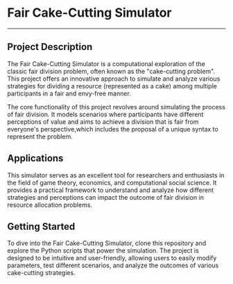 # Fair Cake-Cutting Simulator
---
## Project Description

The Fair Cake-Cutting Simulator is a computational exploration of the classic fair division problem, often known as the "cake-cutting problem". This project offers an innovative approach to simulate and analyze various strategies for dividing a resource (represented as a cake) among multiple participants in a fair and envy-free manner.

The core functionality of this project revolves around simulating the process of fair division. It models scenarios where participants have different perceptions of value and aims to achieve a division that is fair from everyone's perspective,which includes the proposal of a unique syntax to represent the problem.

## Applications
This simulator serves as an excellent tool for researchers and enthusiasts in the field of game theory, economics, and computational social science. It provides a practical framework to understand and analyze how different strategies and perceptions can impact the outcome of fair division in resource allocation problems.

## Getting Started
To dive into the Fair Cake-Cutting Simulator, clone this repository and explore the Python scripts that power the simulation. The project is designed to be intuitive and user-friendly, allowing users to easily modify parameters, test different scenarios, and analyze the outcomes of various cake-cutting strategies.
